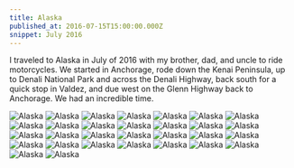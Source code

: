 ```yaml
---
title: Alaska
published_at: 2016-07-15T15:00:00.000Z
snippet: July 2016
---
```


I traveled to Alaska in July of 2016 with my brother, dad, and uncle to ride
motorcycles. We started in Anchorage, rode down the Kenai Peninsula, up to
Denali National Park and across the Denali Highway, back south for a quick stop
in Valdez, and due west on the Glenn Highway back to Anchorage. We had an
incredible time.

![Alaska](/img/alaska/DSC00441.85.jpg)
![Alaska](/img/alaska/DSC00463.85.jpg)
![Alaska](/img/alaska/DSC00515.85.jpg)
![Alaska](/img/alaska/DSC00537.85.jpg)
![Alaska](/img/alaska/DSC00611.85.jpg)
![Alaska](/img/alaska/DSC00617.85.jpg)
![Alaska](/img/alaska/DSC00662.85.jpg)
![Alaska](/img/alaska/DSC00707.85.jpg)
![Alaska](/img/alaska/DSC00725.85.jpg)
![Alaska](/img/alaska/DSC00759.85.jpg)
![Alaska](/img/alaska/DSC00940.85.jpg)
![Alaska](/img/alaska/DSC00964.85.jpg)
![Alaska](/img/alaska/DSC01057.85.jpg)
![Alaska](/img/alaska/DSC01127.85.jpg)
![Alaska](/img/alaska/DSC01130.85.jpg)
![Alaska](/img/alaska/DSC01181.85.jpg)
![Alaska](/img/alaska/DSC01198.85.jpg)
![Alaska](/img/alaska/DSC01234.85.jpg)
![Alaska](/img/alaska/DSC01258.85.jpg)
![Alaska](/img/alaska/DSC01300.85.jpg)
![Alaska](/img/alaska/DSC01314.85.jpg)
![Alaska](/img/alaska/DSC01333.85.jpg)
![Alaska](/img/alaska/DSC01358.85.jpg)
![Alaska](/img/alaska/DSC01372.85.jpg)
![Alaska](/img/alaska/DSC01393.85.jpg)
![Alaska](/img/alaska/DSC01399.85.jpg)
![Alaska](/img/alaska/DSC01458.85.jpg)
![Alaska](/img/alaska/DSC01557.85.jpg)
![Alaska](/img/alaska/DSC01680.85.jpg)
![Alaska](/img/alaska/DSC01694.85.jpg)

